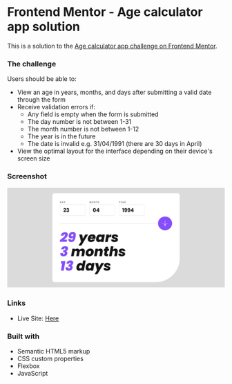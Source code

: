 # Frontend Mentor - Age calculator app solution

This is a solution to the [Age calculator app challenge on Frontend Mentor](https://www.frontendmentor.io/challenges/age-calculator-app-dF9DFFpj-Q). 

### The challenge

Users should be able to:

- View an age in years, months, and days after submitting a valid date through the form
- Receive validation errors if:
  - Any field is empty when the form is submitted
  - The day number is not between 1-31
  - The month number is not between 1-12
  - The year is in the future
  - The date is invalid e.g. 31/04/1991 (there are 30 days in April)
- View the optimal layout for the interface depending on their device's screen size

### Screenshot

![](https://raw.githubusercontent.com/edulustosa/age-calculator-app/main/assets/images/site.jpg)

### Links

- Live Site: [Here](https://edulustosa.github.io/age-calculator-app/)

### Built with

- Semantic HTML5 markup
- CSS custom properties
- Flexbox
- JavaScript
